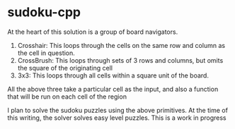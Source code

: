 # sudoku-cpp
At the heart of this solution is a group of board navigators.
1. Crosshair: This loops through the cells on the same row and column as the cell in question.
2. CrossBrush: This loops through sets of 3 rows and columns, but omits the square of the originating cell
3. 3x3: This loops through all cells within a square unit of the board.

All the above three take a particular cell as the input, and also a function that will be run on each cell of the region

I plan to solve the sudoku puzzles using the above primitives. At the time of this writing, the solver solves easy level puzzles. This is a work in progress

